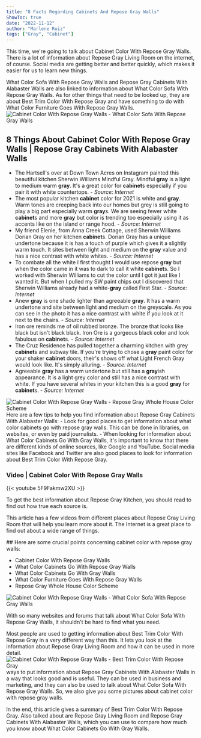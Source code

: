 ```yaml
---
title: "8 Facts Regarding Cabinets And Repose Gray Walls"
ShowToc: true 
date: "2022-11-12"
author: "Marlene Ruiz" 
tags: ["Gray", "Cabinet"]
---
```


	
This time, we're going to talk about Cabinet Color With Repose Gray Walls. There is a lot of information about Repose Gray Living Room on the internet, of course. Social media are getting better and better quickly, which makes it easier for us to learn new things.

What Color Sofa With Repose Gray Walls and Repose Gray Cabinets With Alabaster Walls are also linked to information about What Color Sofa With Repose Gray Walls. As for other things that need to be looked up, they are about Best Trim Color With Repose Gray and have something to do with What Color Furniture Goes With Repose Gray Walls.
<img loading="lazy" src="https://i.pinimg.com/736x/44/4d/e1/444de130d658e349ad8e5072021ef401--sherwin-williams-perfect-greige-sherwin-williams-greige-paint-colors.jpg?b=t" onerror="this.onerror=null;this.src='https://blogger.googleusercontent.com/img/a/AVvXsEhe7F7TRXHtjiKvHb5vS7DmnxvpHiDyoYyYvm1nHB3Qp2_w3BnM6A2eq4v7FYxCC9bfZt3a9vIMtAYEKUiaDQbHMg-ViyGmRIj39MLp0bGFfgfYw1Dc9q_H-T0wiTm3l0Uq42dETrN9eC8aGJ9_IORZsxST1AcLR7np1koOfcc7tnHa4S8Mwz_xD9d0=s16000';" alt="Cabinet Color With Repose Gray Walls - What Color Sofa With Repose Gray Walls" >

## 8 Things About Cabinet Color With Repose Gray Walls | Repose Gray Cabinets With Alabaster Walls
-   The Hartsell's over at Down Town Acres on Instagram painted this beautiful kitchen Sherwin Williams Mindful Gray. Mindful **gray** is a light to medium warm **gray**. It's a great color for **cabinet**s especially if you pair it with white countertops. - <cite>Source: Internet</cite>
-   The most popular kitchen **cabinet** color for 2021 is white and **gray**. Warm tones are creeping back into our homes but grey is still going to play a big part especially warm **gray**s. We are seeing fewer white **cabinet**s and more **gray** but color is trending too especially using it as accents like on the island or range hood. - <cite>Source: Internet</cite>
-   My friend Elenie, from Anna Creek Cottage, used Sherwin Williams Dorian Gray on her kitchen **cabinet**s. Dorian Gray has a unique undertone because it is has a touch of purple which gives it a slightly warm touch. It sites between light and medium on the **gray** value and has a nice contrast with white whites. - <cite>Source: Internet</cite>
-   To combate all the white I first thought I would use repose **gray** but when the color came in it was to dark to call it white **cabinet**s. So I worked with Sherwin Williams to cut the color until I got it just like I wanted it. But when I pulled my SW paint chips out I discovered that Sherwin Williams already had a white-**gray** called First Star. - <cite>Source: Internet</cite>
-   Anew **gray** is one shade lighter than agreeable **gray**. It has a warm undertone and site between light and medium on the greyscale. As you can see in the photo it has a nice contrast with white if you look at it next to the chairs. - <cite>Source: Internet</cite>
-   Iron ore reminds me of oil rubbed bronze. The bronze that looks like black but isn't black black. Iron Ore is a gorgeous black color and look fabulous on **cabinet**s. - <cite>Source: Internet</cite>
-   The Cruz Residence has pulled together a charming kitchen with grey **cabinet**s and subway tile. If you're trying to chose a **gray** paint color for your shaker **cabinet** doors, their's shows off what Light French Gray would look like. It's simply alluring. - <cite>Source: Internet</cite>
-   Agreeable **gray** has a warm undertone but still has a **gray**ish appearance. It is a light grey color and still has a nice contrast with white. If you have several whites in your kitchen this is a good **gray** for **cabinet**s. - <cite>Source: Internet</cite>


<img loading="lazy" src="https://cdn.decorpad.com/photos/2012/08/30/7842857ee0d7.jpg" onerror="this.onerror=null;this.src='https://blogger.googleusercontent.com/img/a/AVvXsEhe7F7TRXHtjiKvHb5vS7DmnxvpHiDyoYyYvm1nHB3Qp2_w3BnM6A2eq4v7FYxCC9bfZt3a9vIMtAYEKUiaDQbHMg-ViyGmRIj39MLp0bGFfgfYw1Dc9q_H-T0wiTm3l0Uq42dETrN9eC8aGJ9_IORZsxST1AcLR7np1koOfcc7tnHa4S8Mwz_xD9d0=s16000';" alt="Cabinet Color With Repose Gray Walls - Repose Gray Whole House Color Scheme" >
Here are a few tips to help you find information about Repose Gray Cabinets With Alabaster Walls:
- Look for good places to get information about what color cabinets go with repose gray walls. This can be done in libraries, on websites, or even by paid journalists.
- When looking for information about What Color Cabinets Go With Gray Walls, it's important to know that there are different kinds of online sources, like Google and YouTube. Social media sites like Facebook and Twitter are also good places to look for information about Best Trim Color With Repose Gray.

### Video | Cabinet Color With Repose Gray Walls
{{< youtube 5F9Fakmw2XU >}} 

To get the best information about Repose Gray Kitchen, you should read to find out how true each source is.

This article has a few videos from different places about Repose Gray Living Room that will help you learn more about it. The Internet is a great place to find out about a wide range of things.
<script async="async" data-cfasync="false" src="//normallydemandedalter.com/fe63df3c5408708b15d8dc3d9b206b31/invoke.js"></script>
<div id="container-fe63df3c5408708b15d8dc3d9b206b31"></div>
## Here are some crucial points concerning cabinet color with repose gray walls:

- Cabinet Color With Repose Gray Walls
- What Color Cabinets Go With Repose Gray Walls
- What Color Cabinets Go With Gray Walls
- What Color Furniture Goes With Repose Gray Walls
- Repose Gray Whole House Color Scheme

 <img loading="lazy" src="https://i.pinimg.com/736x/eb/42/3c/eb423cb8eb1de0766af6950333ab34ee.jpg" onerror="this.onerror=null;this.src='https://blogger.googleusercontent.com/img/a/AVvXsEhe7F7TRXHtjiKvHb5vS7DmnxvpHiDyoYyYvm1nHB3Qp2_w3BnM6A2eq4v7FYxCC9bfZt3a9vIMtAYEKUiaDQbHMg-ViyGmRIj39MLp0bGFfgfYw1Dc9q_H-T0wiTm3l0Uq42dETrN9eC8aGJ9_IORZsxST1AcLR7np1koOfcc7tnHa4S8Mwz_xD9d0=s16000';" alt="Cabinet Color With Repose Gray Walls - What Color Sofa With Repose Gray Walls" >

With so many websites and forums that talk about What Color Sofa With Repose Gray Walls, it shouldn't be hard to find what you need.

Most people are used to getting information about Best Trim Color With Repose Gray in a very different way than this. It lets you look at the information about Repose Gray Living Room and how it can be used in more detail.
<img loading="lazy" src="https://www.interiorsbycolor.com/wp-content/uploads/2015/07/repose-gray-sherwin-williams-bathroom-walls-2.jpg" onerror="this.onerror=null;this.src='https://blogger.googleusercontent.com/img/a/AVvXsEhe7F7TRXHtjiKvHb5vS7DmnxvpHiDyoYyYvm1nHB3Qp2_w3BnM6A2eq4v7FYxCC9bfZt3a9vIMtAYEKUiaDQbHMg-ViyGmRIj39MLp0bGFfgfYw1Dc9q_H-T0wiTm3l0Uq42dETrN9eC8aGJ9_IORZsxST1AcLR7np1koOfcc7tnHa4S8Mwz_xD9d0=s16000';" alt="Cabinet Color With Repose Gray Walls - Best Trim Color With Repose Gray" >
ways to put information about Repose Gray Cabinets With Alabaster Walls in a way that looks good and is useful. They can be used in business and marketing, and they can also be used to talk about What Color Sofa With Repose Gray Walls. So, we also give you some pictures about cabinet color with repose gray walls.

In the end, this article gives a summary of Best Trim Color With Repose Gray. Also talked about are Repose Gray Living Room and Repose Gray Cabinets With Alabaster Walls, which you can use to compare how much you know about What Color Cabinets Go With Gray Walls.
	
	

